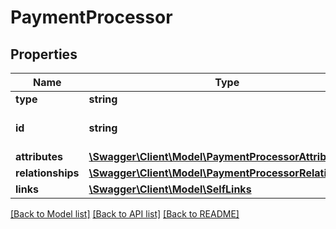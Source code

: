 # PaymentProcessor

## Properties
Name | Type | Description | Notes
------------ | ------------- | ------------- | -------------
**type** | **string** |  | [optional] 
**id** | **string** | Payment-processor&#x60;s ID | [optional] 
**attributes** | [**\Swagger\Client\Model\PaymentProcessorAttributes**](PaymentProcessorAttributes.md) |  | [optional] 
**relationships** | [**\Swagger\Client\Model\PaymentProcessorRelationships**](PaymentProcessorRelationships.md) |  | [optional] 
**links** | [**\Swagger\Client\Model\SelfLinks**](SelfLinks.md) |  | [optional] 

[[Back to Model list]](../README.md#documentation-for-models) [[Back to API list]](../README.md#documentation-for-api-endpoints) [[Back to README]](../README.md)


